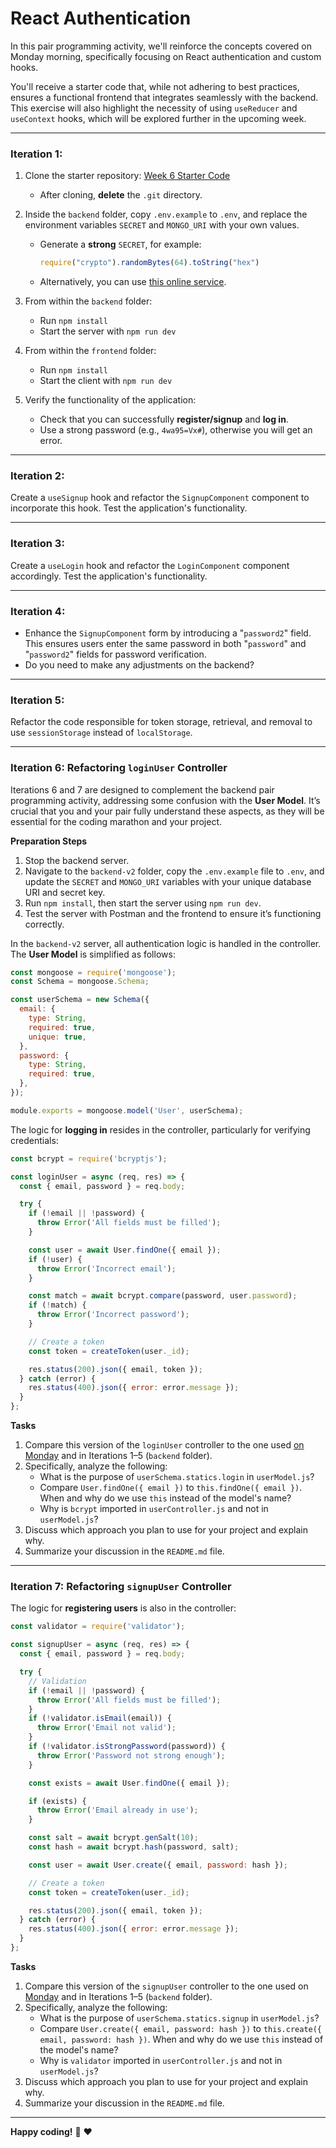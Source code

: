# React Authentication

In this pair programming activity, we'll reinforce the concepts covered on Monday morning, specifically focusing on React authentication and custom hooks.

You'll receive a starter code that, while not adhering to best practices, ensures a functional frontend that integrates seamlessly with the backend. This exercise will also highlight the necessity of using `useReducer` and `useContext` hooks, which will be explored further in the upcoming week.

---

###  Iteration 1:

1. Clone the starter repository: [Week 6 Starter Code](https://github.com/tx00-resources-en/week6-fepp-starter)  
   - After cloning, **delete** the `.git` directory.

2. Inside the `backend` folder, copy `.env.example` to `.env`, and replace the environment variables `SECRET` and `MONGO_URI` with your own values.  
   - Generate a **strong** `SECRET`, for example:  
     ```js
     require("crypto").randomBytes(64).toString("hex")
     ```  
   - Alternatively, you can use [this online service](https://www.browserling.com/tools/random-hex).

3. From within the `backend` folder:  
   - Run `npm install`  
   - Start the server with `npm run dev`

4. From within the `frontend` folder:  
   - Run `npm install`  
   - Start the client with `npm run dev`

5. Verify the functionality of the application:  
   - Check that you can successfully **register/signup** and **log in**.  
   - Use a strong password (e.g., `4wa95=Vx#`), otherwise you will get an error.

---

### Iteration 2:

Create a `useSignup` hook and refactor the `SignupComponent` component to incorporate this hook. Test the application's functionality.

---

### Iteration 3:

Create a `useLogin` hook and refactor the `LoginComponent` component accordingly. Test the application's functionality.

---

### Iteration 4:

- Enhance the `SignupComponent` form by introducing a "`password2`" field. This ensures users enter the same password in both "`password`" and "`password2`" fields for password verification. 
- Do you need to make any adjustments on the backend?

---

### Iteration 5:

Refactor the code responsible for token storage, retrieval, and removal to use `sessionStorage` instead of `localStorage`.

---

### Iteration 6: Refactoring `loginUser` Controller  

Iterations 6 and 7 are designed to complement the backend pair programming activity, addressing some confusion with the **User Model**. It’s crucial that you and your pair fully understand these aspects, as they will be essential for the coding marathon and your project.  

**Preparation Steps**

1. Stop the backend server.  
2. Navigate to the `backend-v2` folder, copy the `.env.example` file to `.env`, and update the `SECRET` and `MONGO_URI` variables with your unique database URI and secret key.  
3. Run `npm install`, then start the server using `npm run dev`.  
4. Test the server with Postman and the frontend to ensure it’s functioning correctly.  


In the `backend-v2` server, all authentication logic is handled in the controller. The **User Model** is simplified as follows:  

```js
const mongoose = require('mongoose');
const Schema = mongoose.Schema;

const userSchema = new Schema({
  email: {
    type: String,
    required: true,
    unique: true,
  },
  password: {
    type: String,
    required: true,
  },
});

module.exports = mongoose.model('User', userSchema);
```  

The logic for **logging in** resides in the controller, particularly for verifying credentials:  

```js
const bcrypt = require('bcryptjs');

const loginUser = async (req, res) => {
  const { email, password } = req.body;

  try {
    if (!email || !password) {
      throw Error('All fields must be filled');
    }

    const user = await User.findOne({ email });
    if (!user) {
      throw Error('Incorrect email');
    }

    const match = await bcrypt.compare(password, user.password);
    if (!match) {
      throw Error('Incorrect password');
    }

    // Create a token
    const token = createToken(user._id);

    res.status(200).json({ email, token });
  } catch (error) {
    res.status(400).json({ error: error.message });
  }
};
```  

**Tasks**  

1. Compare this version of the `loginUser` controller to the one used [on Monday](https://github.com/tx00-resources-en/week6-bepp-starter/blob/main/models/userModel.js) and in Iterations 1–5 (`backend` folder).  
2. Specifically, analyze the following:  
   - What is the purpose of `userSchema.statics.login` in `userModel.js`?  
   - Compare `User.findOne({ email })` to `this.findOne({ email })`. When and why do we use `this` instead of the model's name?  
   - Why is `bcrypt` imported in `userController.js` and not in `userModel.js`?  
3. Discuss which approach you plan to use for your project and explain why.  
4. Summarize your discussion in the `README.md` file.  

---

### Iteration 7: Refactoring `signupUser` Controller  

The logic for **registering users** is also in the controller:  

```js
const validator = require('validator');

const signupUser = async (req, res) => {
  const { email, password } = req.body;

  try {
    // Validation
    if (!email || !password) {
      throw Error('All fields must be filled');
    }
    if (!validator.isEmail(email)) {
      throw Error('Email not valid');
    }
    if (!validator.isStrongPassword(password)) {
      throw Error('Password not strong enough');
    }

    const exists = await User.findOne({ email });

    if (exists) {
      throw Error('Email already in use');
    }

    const salt = await bcrypt.genSalt(10);
    const hash = await bcrypt.hash(password, salt);

    const user = await User.create({ email, password: hash });

    // Create a token
    const token = createToken(user._id);

    res.status(200).json({ email, token });
  } catch (error) {
    res.status(400).json({ error: error.message });
  }
};
```  

**Tasks**  

1. Compare this version of the `signupUser` controller to the one used on [Monday](https://github.com/tx00-resources-en/week6-bepp-starter/blob/main/models/userModel.js) and in Iterations 1–5 (`backend` folder).  
2. Specifically, analyze the following:  
   - What is the purpose of `userSchema.statics.signup` in `userModel.js`?  
   - Compare `User.create({ email, password: hash })` to `this.create({ email, password: hash })`. When and why do we use `this` instead of the model's name?  
   - Why is `validator` imported in `userController.js` and not in `userModel.js`?  
3. Discuss which approach you plan to use for your project and explain why.  
4. Summarize your discussion in the `README.md` file.  



<!-- 
### Iteration 8:

Refactor the `SignupComponent` component to incorporate the `useField` hook covered in the frontend session. Test the application's functionality.

### Iteration 9:

Refactor the `LoginComponent` component to incorporate the `useField` hook covered in the frontend session. Test the application's functionality. 
-->

---

**Happy coding!** :rocket: :heart: 


